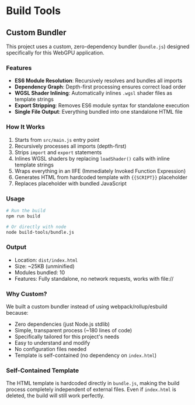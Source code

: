 # Build Tools

## Custom Bundler

This project uses a custom, zero-dependency bundler (`bundle.js`) designed specifically for this WebGPU application.

### Features

- **ES6 Module Resolution**: Recursively resolves and bundles all imports
- **Dependency Graph**: Depth-first processing ensures correct load order
- **WGSL Shader Inlining**: Automatically inlines `.wgsl` shader files as template strings
- **Export Stripping**: Removes ES6 module syntax for standalone execution
- **Single File Output**: Everything bundled into one standalone HTML file

### How It Works

1. Starts from `src/main.js` entry point
2. Recursively processes all imports (depth-first)
3. Strips `import` and `export` statements
4. Inlines WGSL shaders by replacing `loadShader()` calls with inline template strings
5. Wraps everything in an IIFE (Immediately Invoked Function Expression)
6. Generates HTML from hardcoded template with `{{SCRIPT}}` placeholder
7. Replaces placeholder with bundled JavaScript

### Usage

```bash
# Run the build
npm run build

# Or directly with node
node build-tools/bundle.js
```

### Output

- Location: `dist/index.html`
- Size: ~25KB (unminified)
- Modules bundled: 10
- Features: Fully standalone, no network requests, works with file://

### Why Custom?

We built a custom bundler instead of using webpack/rollup/esbuild because:
- Zero dependencies (just Node.js stdlib)
- Simple, transparent process (~180 lines of code)
- Specifically tailored for this project's needs
- Easy to understand and modify
- No configuration files needed
- Template is self-contained (no dependency on `index.html`)

### Self-Contained Template

The HTML template is hardcoded directly in `bundle.js`, making the build process completely independent of external files. Even if `index.html` is deleted, the build will still work perfectly.
